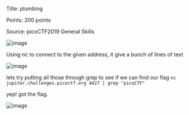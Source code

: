 Title: plumbing

Points: 200 points

Source: picoCTF2019 General Skills

![image](https://user-images.githubusercontent.com/91729496/235316318-2c76a354-0f6a-4b2a-bbab-c9e57c0ce298.png)

Using nc to connect to the given address, it give a bunch of lines of text

![image](https://user-images.githubusercontent.com/91729496/235316377-44b93265-95ca-4b2c-84a4-fd5d36cd5eaf.png)

lets try putting all those through grep to see if we can find our flag `nc jupiter.challenges.picoctf.org 4427 | grep "picoCTF"`

yep! got the flag.

![image](https://user-images.githubusercontent.com/91729496/235316460-f77f3078-61c0-4060-a527-5c3197e570a1.png)
